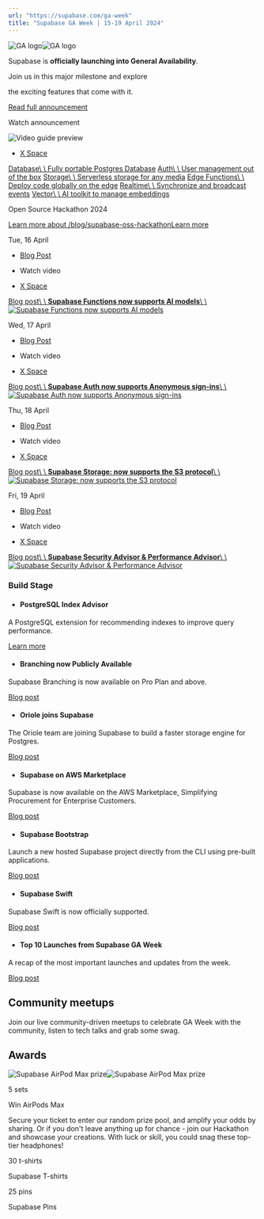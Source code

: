 ```yaml
---
url: "https://supabase.com/ga-week"
title: "Supabase GA Week | 15-19 April 2024"
---
```


![GA logo](https://supabase.com/_next/image?url=%2Fimages%2Flaunchweek%2Fga%2Fga-black.svg&w=640&q=100&dpl=dpl_7FY8EmFQ6G3YqautJ4Fvh1viLnvu)![GA logo](https://supabase.com/_next/image?url=%2Fimages%2Flaunchweek%2Fga%2Fga-white.svg&w=640&q=100&dpl=dpl_7FY8EmFQ6G3YqautJ4Fvh1viLnvu)

Supabase is **officially launching into General Availability**.

Join us in this major milestone and explore

the exciting features that come with it.

[Read full announcement](https://supabase.com/ga)

Watch announcement

![Video guide preview](https://supabase.com/_next/image?url=%2Fimages%2Flaunchweek%2F11%2Fvideo-cover.jpg&w=3840&q=75&dpl=dpl_7FY8EmFQ6G3YqautJ4Fvh1viLnvu)

- [X Space](https://supabase.link/twitter-space-ga)

[Database\\
\\
Fully portable Postgres Database](https://supabase.com/docs/guides/database/overview) [Auth\\
\\
User management out of the box](https://supabase.com/docs/guides/auth) [Storage\\
\\
Serverless storage for any media](https://supabase.com/docs/guides/storage) [Edge Functions\\
\\
Deploy code globally on the edge](https://supabase.com/docs/guides/functions) [Realtime\\
\\
Synchronize and broadcast events](https://supabase.com/docs/guides/realtime) [Vector\\
\\
AI toolkit to manage embeddings](https://supabase.com/docs/guides/ai)

Open Source Hackathon 2024

[Learn more about /blog/supabase-oss-hackathonLearn more](https://supabase.com/blog/supabase-oss-hackathon)

Tue, 16 April

- [Blog Post](https://supabase.com/blog/ai-inference-now-available-in-supabase-edge-functions)
- Watch video

- [X Space](https://supabase.link/twitter-space-ga-week-2)

[Blog post\\
\\
**Supabase Functions now supports **AI models****\\
\\
![Supabase Functions now supports AI models](https://supabase.com/_next/image?url=%2Fimages%2Flaunchweek%2F11%2Fdays%2Fd2-dark.svg&w=3840&q=100&dpl=dpl_7FY8EmFQ6G3YqautJ4Fvh1viLnvu)](https://supabase.com/blog/ai-inference-now-available-in-supabase-edge-functions)

Wed, 17 April

- [Blog Post](https://supabase.com/blog/anonymous-sign-ins)
- Watch video

- [X Space](https://supabase.link/twitter-space-ga-week-3)

[Blog post\\
\\
**Supabase Auth now supports **Anonymous sign-ins****\\
\\
![Supabase Auth now supports Anonymous sign-ins](https://supabase.com/_next/image?url=%2Fimages%2Flaunchweek%2F11%2Fdays%2Fd3-dark.svg&w=3840&q=100&dpl=dpl_7FY8EmFQ6G3YqautJ4Fvh1viLnvu)](https://supabase.com/blog/anonymous-sign-ins)

Thu, 18 April

- [Blog Post](https://supabase.com/blog/s3-compatible-storage)
- Watch video

- [X Space](https://supabase.link/twitter-space-ga-week-4)

[Blog post\\
\\
**Supabase Storage: now supports the **S3 protocol****\\
\\
![Supabase Storage: now supports the S3 protocol](https://supabase.com/_next/image?url=%2Fimages%2Flaunchweek%2F11%2Fdays%2Fd4-dark.svg&w=3840&q=100&dpl=dpl_7FY8EmFQ6G3YqautJ4Fvh1viLnvu)](https://supabase.com/blog/s3-compatible-storage)

Fri, 19 April

- [Blog Post](https://supabase.com/blog/security-performance-advisor)
- Watch video

- [X Space](https://supabase.link/twitter-space-ga-week-5)

[Blog post\\
\\
**Supabase **Security Advisor** & **Performance Advisor****\\
\\
![Supabase Security Advisor & Performance Advisor](https://supabase.com/_next/image?url=%2Fimages%2Flaunchweek%2F11%2Fdays%2Fd5-dark.svg&w=3840&q=100&dpl=dpl_7FY8EmFQ6G3YqautJ4Fvh1viLnvu)](https://supabase.com/blog/security-performance-advisor)

### Build Stage

- #### PostgreSQL Index Advisor





A PostgreSQL extension for recommending indexes to improve query performance.



[Learn more](https://github.com/supabase/index_advisor)

- #### Branching now Publicly Available





Supabase Branching is now available on Pro Plan and above.



[Blog post](https://supabase.com/blog/branching-publicly-available)

- #### Oriole joins Supabase





The Oriole team are joining Supabase to build a faster storage engine for Postgres.



[Blog post](https://supabase.com/blog/supabase-acquires-oriole)

- #### Supabase on AWS Marketplace





Supabase is now available on the AWS Marketplace, Simplifying Procurement for Enterprise Customers.



[Blog post](https://supabase.com/blog/supabase-aws-marketplace)

- #### Supabase Bootstrap





Launch a new hosted Supabase project directly from the CLI using pre-built applications.



[Blog post](https://supabase.com/blog/supabase-bootstrap)

- #### Supabase Swift





Supabase Swift is now officially supported.



[Blog post](https://supabase.com/blog/supabase-swift)

- #### Top 10 Launches from Supabase GA Week





A recap of the most important launches and updates from the week.



[Blog post](https://supabase.com/blog/ga-week-summary)


## Community meetups

Join our live community-driven meetups to celebrate GA Week with the community, listen to tech talks and grab some swag.

## Awards

![Supabase AirPod Max prize](https://supabase.com/_next/image?url=%2Fimages%2Flaunchweek%2F11%2Fairpods-max-alpha.png&w=640&q=75&dpl=dpl_7FY8EmFQ6G3YqautJ4Fvh1viLnvu)![Supabase AirPod Max prize](https://supabase.com/_next/image?url=%2Fimages%2Flaunchweek%2F11%2Fairpods-max-alpha-crop.png&w=640&q=75&dpl=dpl_7FY8EmFQ6G3YqautJ4Fvh1viLnvu)

5 sets

Win AirPods Max

Secure your ticket to enter our random prize pool, and amplify your odds by sharing. Or if you don't leave anything up for chance - join our Hackathon and showcase your creations. With luck or skill, you could snag these top-tier headphones!

30 t-shirts

Supabase T-shirts

25 pins

Supabase Pins